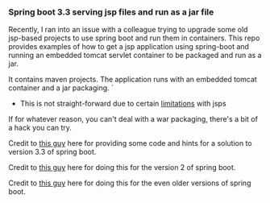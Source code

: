 ### Spring boot 3.3 serving jsp files and run as a jar file
Recently, I ran into an issue with a colleague trying to upgrade some old jsp-based projects to use spring boot and run them in containers. This repo provides examples of how to get a jsp application using spring-boot and running an embedded tomcat servlet container to be packaged and run as a jar.

It contains maven projects. The application runs with an embedded tomcat container and a jar packaging. 
`
- This is not straight-forward due to certain [limitations][1] with jsps

If for whatever reason, you can't deal with a war packaging, there's a bit of a hack you can try. 

Credit to [this guy][4] here for providing some code and hints for a solution to version 3.3 of spring boot.

Credit to [this guy][3] here for doing this for the version 2 of spring boot.

Credit to [this guy][2] here for doing this for the even older versions of spring boot.

[1]: https://docs.spring.io/spring-boot/docs/current/reference/html/boot-features-developing-web-applications.html#boot-features-jsp-limitations
[2]: http://hengyunabc.github.io/spring-boot-fat-jar-jsp-sample/
[3]: https://github.com/code4kix/spring-boot-examples
[4]: https://stackoverflow.com/a/78619625
